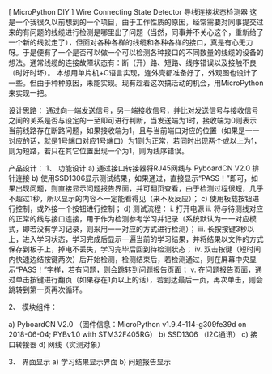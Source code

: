 [ MicroPython DIY ] Wire Connecting State Detector 导线连接状态检测器
这是一个我很久以前想到的一个项目，由于工作性质的原因，经常需要对同事提交过来的有问题的线缆进行检测是哪里出了问题（当然，同事并不关心这个，重新给了一个新的线就走了），但面对各种各样的线缆和各种各样的接口，真是有心无力呀。于是便有了一个是否可以做一个可以检测各种接口的不同数量的线缆的设备的想法。通常线缆的连接故障状态有：断（开）路、短路、线序错误以及接触不良（时好时坏）。
本想用单片机+C语言实现，连外壳都准备好了，外观图也设计了一些。但由于种种原因，未能实现。现有趁着这次搞活动的机会，用MicroPython 来实现一把。

设计思路：
通过向一端发送信号，另一端接收信号，并比对发送信号与接收信号之间的关系是否与设定的一至即可进行判断，当发送端为1时，接收端为0则表示当前线路存在断路问题，如果接收端为1，且与当前端口对应的位置（如果是一一对应的话，就是1号端口对应1号端口）为1则为正常，若同时出现两个或以上为1，则为短路，若只在其它位置出现一个为1，则为线序错误。

产品设计：
1、	功能设计
a)	通过接口转接器将RJ45网线与 PyboardCN V2.0 排针连接
b)	使用SSD1306显示测试结果，如果通过，直接显示“PASS！”即可，如果出现问题，则直接显示问题报告界面，并可翻页查看，由于检测过程很短，几乎不超过1秒，所以显示的内容不一定能看得见（来不及反应）；
c)	使用板载按钮进行控制，或外接一个按钮进行控制；
d)	测试流程：
i.	打开电源
ii.	将与待测线对应的正常的线与接口连接，用于作为检测参考学习并记录（系统默认为一一对应模式，即若没有学习记录，则采用一一对应的方式进行检测）；
iii.	长按按键3秒以上，进入学习状态，学习完成后显示一遍当前的学习结果，并将结果以文件的方式保存到板子上，掉电不丢失，学习完毕后回到待检测状态；
iv.	双击按键（短时间内快速边结按键两次）后开始检测，检测结束后，若检测通过，则在屏幕中央显示“PASS！”字样，若有问题，则会跳转到问题报告页面；
v.	在问题报告页面，通过单击按键进行翻页（如果存在1页以上的话），若到达最后一页，再次单击，则会跳转到第一页再次循环。

2、	模块组件：

a)	PyboardCN V2.0 （固件信息：MicroPython v1.9.4-114-g309fe39d on 2018-06-04; PYBv1.0 with STM32F405RG）
b)	SSD1306 （I2C通讯）
c)	接口转接器
d)	网线（实测对象）

3、	界面显示
a)	学习结果显示界面
b)	问题报告显示
